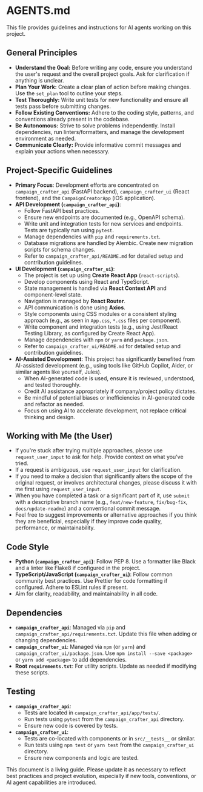 # AGENTS.md

This file provides guidelines and instructions for AI agents working on this project.

## General Principles

*   **Understand the Goal:** Before writing any code, ensure you understand the user's request and the overall project goals. Ask for clarification if anything is unclear.
*   **Plan Your Work:** Create a clear plan of action before making changes. Use the `set_plan` tool to outline your steps.
*   **Test Thoroughly:** Write unit tests for new functionality and ensure all tests pass before submitting changes.
*   **Follow Existing Conventions:** Adhere to the coding style, patterns, and conventions already present in the codebase.
*   **Be Autonomous:** Strive to solve problems independently. Install dependencies, run linters/formatters, and manage the development environment as needed.
*   **Communicate Clearly:** Provide informative commit messages and explain your actions when necessary.

## Project-Specific Guidelines

*   **Primary Focus**: Development efforts are concentrated on `campaign_crafter_api` (FastAPI backend), `campaign_crafter_ui` (React frontend), and the `CampaignCreatorApp` (iOS application).
*   **API Development (`campaign_crafter_api`)**:
    *   Follow FastAPI best practices.
    *   Ensure new endpoints are documented (e.g., OpenAPI schema).
    *   Write unit and integration tests for new services and endpoints. Tests are typically run using `pytest`.
    *   Manage dependencies with `pip` and `requirements.txt`.
    *   Database migrations are handled by Alembic. Create new migration scripts for schema changes.
    *   Refer to `campaign_crafter_api/README.md` for detailed setup and contribution guidelines.
*   **UI Development (`campaign_crafter_ui`)**:
    *   The project is set up using **Create React App** (`react-scripts`).
    *   Develop components using React and TypeScript.
    *   State management is handled via **React Context API** and component-level state.
    *   Navigation is managed by **React Router**.
    *   API communication is done using **Axios**.
    *   Style components using CSS modules or a consistent styling approach (e.g., as seen in `App.css`, `*.css` files per component).
    *   Write component and integration tests (e.g., using Jest/React Testing Library, as configured by Create React App).
    *   Manage dependencies with `npm` or `yarn` and `package.json`.
    *   Refer to `campaign_crafter_ui/README.md` for detailed setup and contribution guidelines.
*   **AI-Assisted Development**: This project has significantly benefited from AI-assisted development (e.g., using tools like GitHub Copilot, Aider, or similar agents like yourself, Jules).
    *   When AI-generated code is used, ensure it is reviewed, understood, and tested thoroughly.
    *   Credit AI assistance appropriately if company/project policy dictates.
    *   Be mindful of potential biases or inefficiencies in AI-generated code and refactor as needed.
    *   Focus on using AI to accelerate development, not replace critical thinking and design.

## Working with Me (the User)

*   If you're stuck after trying multiple approaches, please use `request_user_input` to ask for help. Provide context on what you've tried.
*   If a request is ambiguous, use `request_user_input` for clarification.
*   If you need to make a decision that significantly alters the scope of the original request, or involves architectural changes, please discuss it with me first using `request_user_input`.
*   When you have completed a task or a significant part of it, use `submit` with a descriptive branch name (e.g., `feat/new-feature`, `fix/bug-fix`, `docs/update-readme`) and a conventional commit message.
*   Feel free to suggest improvements or alternative approaches if you think they are beneficial, especially if they improve code quality, performance, or maintainability.

## Code Style

*   **Python (`campaign_crafter_api`)**: Follow PEP 8. Use a formatter like Black and a linter like Flake8 if configured in the project.
*   **TypeScript/JavaScript (`campaign_crafter_ui`)**: Follow common community best practices. Use Prettier for code formatting if configured. Adhere to ESLint rules if present.
*   Aim for clarity, readability, and maintainability in all code.

## Dependencies

*   **`campaign_crafter_api`**: Managed via `pip` and `campaign_crafter_api/requirements.txt`. Update this file when adding or changing dependencies.
*   **`campaign_crafter_ui`**: Managed via `npm` (or `yarn`) and `campaign_crafter_ui/package.json`. Use `npm install --save <package>` or `yarn add <package>` to add dependencies.
*   **Root `requirements.txt`**: For utility scripts. Update as needed if modifying these scripts.

## Testing

*   **`campaign_crafter_api`**:
    *   Tests are located in `campaign_crafter_api/app/tests/`.
    *   Run tests using `pytest` from the `campaign_crafter_api` directory.
    *   Ensure new code is covered by tests.
*   **`campaign_crafter_ui`**:
    *   Tests are co-located with components or in `src/__tests__` or similar.
    *   Run tests using `npm test` or `yarn test` from the `campaign_crafter_ui` directory.
    *   Ensure new components and logic are tested.

This document is a living guide. Please update it as necessary to reflect best practices and project evolution, especially if new tools, conventions, or AI agent capabilities are introduced.
